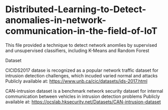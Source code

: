# Distributed-Learning-to-Detect-anomalies-in-network-communication-in-the-field-of-IoT
This file provided a technique to detect network anomlies by supervised and unsupervised classifiers, including K-Means and Random Forest

Dataset

CICIDS2017 datase is recognized as a popular network traffic dataset for intrusion detection challenges, which incuded varied normal and attacks
    Publicly available at: https://www.unb.ca/cic/datasets/ids-2017.html
    

CAN-intrusion dataset is a benchmark network security dataset for internal communication between vehicles in intrusion detection problems
    Publicly available at: https://ocslab.hksecurity.net/Datasets/CAN-intrusion-dataset
